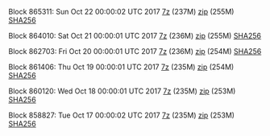 Block 865311: Sun Oct 22 00:00:02 UTC 2017 [7z](https://transfer.sh/11oD00/bootstrap.dat.20171022.7z) (237M) [zip](https://transfer.sh/bt688/bootstrap.dat.20171022.zip) (255M) [SHA256](https://transfer.sh/7D6Mu/sha256.txt)

Block 864010: Sat Oct 21 00:00:01 UTC 2017 [7z](https://transfer.sh/JNSi5/bootstrap.dat.20171021.7z) (236M) [zip](https://transfer.sh/13esOA/bootstrap.dat.20171021.zip) (255M) [SHA256](https://transfer.sh/1Z7PP/sha256.txt)

Block 862703: Fri Oct 20 00:00:01 UTC 2017 [7z](https://transfer.sh/bmugK/bootstrap.dat.20171020.7z) (236M) [zip](https://transfer.sh/H2E5L/bootstrap.dat.20171020.zip) (254M) [SHA256](https://transfer.sh/F8Ga6/sha256.txt)

Block 861406: Thu Oct 19 00:00:01 UTC 2017 [7z](https://transfer.sh/U8kvn/bootstrap.dat.20171019.7z) (235M) [zip](https://transfer.sh/nrxjw/bootstrap.dat.20171019.zip) (254M) [SHA256](https://transfer.sh/KQGcb/sha256.txt)

Block 860120: Wed Oct 18 00:00:01 UTC 2017 [7z](https://transfer.sh/j2n68/bootstrap.dat.20171018.7z) (235M) [zip](https://transfer.sh/7oIhd/bootstrap.dat.20171018.zip) (253M) [SHA256](https://transfer.sh/ZweXd/sha256.txt)

Block 858827: Tue Oct 17 00:00:02 UTC 2017 [7z](https://transfer.sh/ttABd/bootstrap.dat.20171017.7z) (235M) [zip](https://transfer.sh/AIpse/bootstrap.dat.20171017.zip) (253M) [SHA256](https://transfer.sh/a1AKj/sha256.txt)
